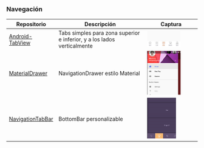 ### Navegación
Repositorio | Descripción | Captura
-|-|-
[Android-TabView](https://github.com/yaochangliang159/Android-TabView) | Tabs simples para zona superior e inferior, y a los lados verticalmente | <img src="images/Android-TabView.png" width=70%>
[MaterialDrawer](https://github.com/mikepenz/MaterialDrawer) | NavigationDrawer estilo Material | <img src="images/MaterialDrawer.png" width=70%>
[NavigationTabBar](https://github.com/Devlight/NavigationTabBar) | BottomBar personalizable | <img src="images/NavigationTabBar.png" width=60%>
